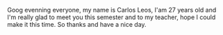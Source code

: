 Goog evenning everyone, my name is Carlos Leos, I'am 27 years old and I'm really glad to meet you this semester and to my teacher, hope I could make it this time. So thanks and have a nice day.